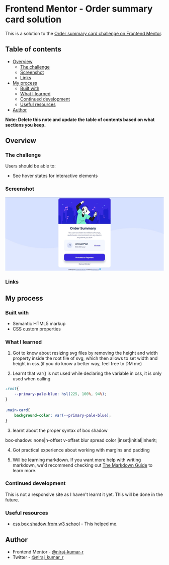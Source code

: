 # Frontend Mentor - Order summary card solution

This is a solution to the [Order summary card challenge on Frontend Mentor](https://www.frontendmentor.io/challenges/order-summary-component-QlPmajDUj).

## Table of contents

- [Overview](#overview)
  - [The challenge](#the-challenge)
  - [Screenshot](#screenshot)
  - [Links](#links)
- [My process](#my-process)
  - [Built with](#built-with)
  - [What I learned](#what-i-learned)
  - [Continued development](#continued-development)
  - [Useful resources](#useful-resources)
- [Author](#author)

**Note: Delete this note and update the table of contents based on what sections you keep.**

## Overview

### The challenge

Users should be able to:

- See hover states for interactive elements

### Screenshot

![finished desktop website](app\images\finished-long-screnshot.jpg)

### Links

<!-- - Solution URL: [Add solution URL here](https://your-solution-url.com)
- Live Site URL: [Add live site URL here](https://your-live-site-url.com)
will be added when it is available -->

## My process

### Built with

- Semantic HTML5 markup
- CSS custom properties

### What I learned

1) Got to know about resizing svg files by removing the height and width property inside the root file of svg, which then allows to set width and height in css.(if you do know a better way, feel free to DM me)

2) Learnt that var() is not used while declaring the variable in css, it is only used when calling
```css
:root{
    --primary-pale-blue: hsl(225, 100%, 94%);
}

.main-card{
    background-color: var(--primary-pale-blue);
}
```
3) learnt about the proper syntax of box shadow

box-shadow: none|h-offset v-offset blur spread color |inset|initial|inherit;

4) Got practical experience about working with margins and padding

5) Will be learning markdown. If you want more help with writing markdown, we'd recommend checking out [The Markdown Guide](https://www.markdownguide.org/) to learn more.

### Continued development

This is not a responsive site as I haven't learnt it yet. This will be done in the future.

### Useful resources

- [css box shadow from w3 school](https://www.w3schools.com/cssref/css3_pr_box-shadow.asp) - This helped me.

## Author

- Frontend Mentor - [@niraj-kumar-r](https://www.frontendmentor.io/profile/niraj-kumar-r)
- Twitter - [@niraj_kumar_r](https://www.twitter.com/niraj_kumar_r)

<!-- - Website - [Niraj Kumar](https://www.your-site.com) 
will be added later when I actually learn enough to make one myself-->